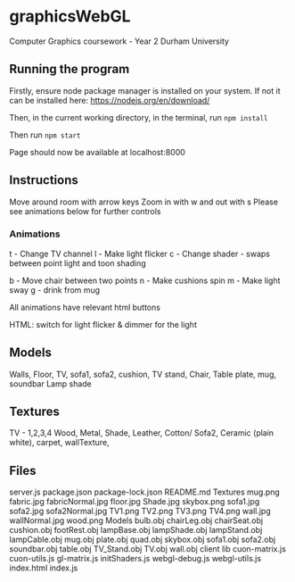 # graphicsWebGL
Computer Graphics coursework - Year 2 Durham University

## Running the program

Firstly, ensure node package manager is installed on your system.
If not it can be installed here: https://nodejs.org/en/download/

Then, in the current working directory, in the terminal, run `npm install`

Then run `npm start`

Page should now be available at localhost:8000

## Instructions

Move around room with arrow keys
Zoom in with w and out with s
Please see animations below for further controls

### Animations

t - Change TV channel
l - Make light flicker
c - Change shader - swaps between point light and toon shading

b - Move chair between two points
n - Make cushions spin
m - Make light sway
g - drink from mug

All animations have relevant html buttons

HTML: switch for light flicker & dimmer for the light

## Models

Walls,
Floor,
TV,
sofa1,
sofa2,
cushion,
TV stand,
Chair,
Table
plate,
mug,
soundbar
Lamp shade

## Textures

TV - 1,2,3,4
Wood,
Metal,
Shade,
Leather,
Cotton/ Sofa2,
Ceramic (plain white),
carpet,
wallTexture,

## Files

server.js
package.json
package-lock.json
README.md
Textures
	mug.png
	fabric.jpg
	fabricNormal.jpg
	floor.jpg
	Shade.jpg
	skybox.png
	sofa1.jpg
	sofa2.jpg
	sofa2Normal.jpg
	TV1.png
	TV2.png
	TV3.png
	TV4.png
	wall.jpg
	wallNormal.jpg
	wood.png
Models
	bulb.obj
	chairLeg.obj
	chairSeat.obj
	cushion.obj
	footRest.obj
	lampBase.obj
	lampShade.obj
	lampStand.obj
	lampCable.obj
	mug.obj
	plate.obj
	quad.obj
	skybox.obj
	sofa1.obj
	sofa2.obj
	soundbar.obj
	table.obj
	TV_Stand.obj
	TV.obj
	wall.obj
client
	lib
		cuon-matrix.js
		cuon-utils.js
		gl-matrix.js
		initShaders.js
		webgl-debug.js
		webgl-utils.js
	index.html
	index.js


